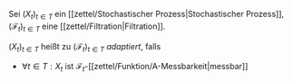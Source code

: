 Sei $(X_t)_{t \in T}$ ein [[zettel/Stochastischer Prozess|Stochastischer Prozess]], $(\mathcal{F}_t)_{t \in T}$ eine [[zettel/Filtration|Filtration]].

$(X_t)_{t \in T}$ heißt zu $(\mathcal{F}_t)_{t \in T}$ *adaptiert*, falls
- $\forall t \in T: X_t$ ist $\mathcal{F}_t$-[[zettel/Funktion/A-Messbarkeit|messbar]]